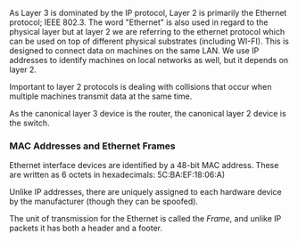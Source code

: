 As Layer 3 is dominated by the IP protocol, Layer 2 is primarily the Ethernet protocol; IEEE 802.3.
The word "Ethernet" is also used in regard to the physical layer but at layer 2 we are referring to the ethernet protocol which can be used on top of different physical substrates (including WI-FI). This is designed to connect data on machines on the same LAN. We use IP addresses to identify machines on local networks as well, but it depends on layer 2.

Important to layer 2 protocols is dealing with collisions that occur when multiple machines transmit data at the same time. 

As the canonical layer 3 device is the router, the canonical layer 2 device is the switch.

### MAC Addresses and Ethernet Frames
Ethernet interface devices are identified by a 48-bit MAC address. These are written as 6 octets in hexadecimals: 5C:BA:EF:18:06:A)

Unlike IP addresses, there are uniquely assigned to each hardware device by the manufacturer (though they can be spoofed).

The unit of transmission for the Ethernet is called the *Frame*, and unlike IP packets it has both a header and a footer.